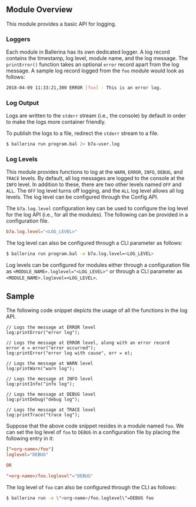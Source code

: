## Module Overview

This module provides a basic API for logging.

### Loggers 

Each module in Ballerina has its own dedicated logger. A log record contains the timestamp, log level, module name, and the log message. The `printError()` function takes an optional `error` record apart from the log message. A sample log record logged from the `foo` module would look as follows:
```bash
2018-04-09 11:33:21,300 ERROR [foo] - This is an error log.
```

### Log Output

Logs are written to the `stderr` stream (i.e., the console) by default in order to make the logs more container friendly.

To publish the logs to a file, redirect the `stderr` stream to a file.
```bash
$ ballerina run program.bal 2> b7a-user.log
```

### Log Levels

This module provides functions to log at the `WARN`, `ERROR`, `INFO`, `DEBUG`, and `TRACE` levels. By default, all log messages are logged to the console at the `INFO` level. In addition to these, there are two other levels named `OFF` and `ALL`. The `OFF` log level turns off logging, and the `ALL` log level allows all log levels. The log level can be configured through the Config API.

The `b7a.log.level` configuration key can be used to configure the log level for the log API (i.e., for all the modules). The following can be provided in a configuration file.
```toml
b7a.log.level="<LOG_LEVEL>"
```

The log level can also be configured through a CLI parameter as follows:
```bash
$ ballerina run program.bal -e b7a.log.level=<LOG_LEVEL>
```

Log levels can be configured for modules either through a configuration file as `<MODULE_NAME>.loglevel="<LOG_LEVEL>"` or through a CLI parameter as `<MODULE_NAME>.loglevel=<LOG_LEVEL>`.

## Sample  

The following code snippet depicts the usage of all the functions in the log API.
```ballerina
// Logs the message at ERROR level
log:printError("error log");

// Logs the message at ERROR level, along with an error record
error e = error("error occurred");
log:printError("error log with cause", err = e);

// Logs the message at WARN level
log:printWarn("warn log");

// Logs the message at INFO level
log:printInfo("info log");

// Logs the message at DEBUG level
log:printDebug("debug log");

// Logs the message at TRACE level
log:printTrace("trace log");
```


Suppose that the above code snippet resides in a module named `foo`. We can set the log level of `foo` to `DEBUG` in a configuration file by placing the following entry in it:
```toml
["<org-name>/foo"]
loglevel="DEBUG"

OR

"<org-name>/foo.loglevel"="DEBUG"
```

The log level of `foo` can also be configured through the CLI as follows:
```bash
$ ballerina run -e \"<org-name>/foo.loglevel\"=DEBUG foo
```
